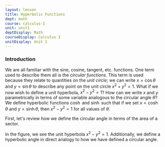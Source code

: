 ```yaml
---
layout: lesson
title: Hyperbolic Functions
dept: math
course: calculus-I
unit: unit1
deptDisplay: Math
courseDisplay: Calculus I
unitDisplay: Unit 1
---
```


### Introduction
We are all familiar with the sine, cosine, tangent, etc. functions. One term used to describe them all is the *circular functions*. This term is used because they relate to quantities on the *unit circle*; we can write $x = \cos\theta$ and $y = \sin\theta$ to describe any point on the unit circle $x^2+y^2 = 1$. What if we now wish to define a unit hyperbola, $x^2 - y^2 = 1$? How can we write $x$ and $y$ parametrically in terms of some variable analogous to the circular angle $\theta$? We define hyperbolic functions $\cosh$ and $\sinh$ such that if we set $x = \cosh \theta$ and $y = \sinh\theta$, then $x^2 - y^2 = 1$ for all values of $\theta$. 

First, let's review how we define the circular angle in terms of the area of a sector. 

In the figure, we see the unit hyperbola $x^2 - y^2 = 1$. Additionally, we define a hyperbolic angle in direct analogy to how we have defined a circular angle. 




